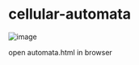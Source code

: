 # cellular-automata

![image](https://github.com/user-attachments/assets/e429b6e6-6f16-4040-9ad1-d8daa7884b02)

open automata.html in browser

